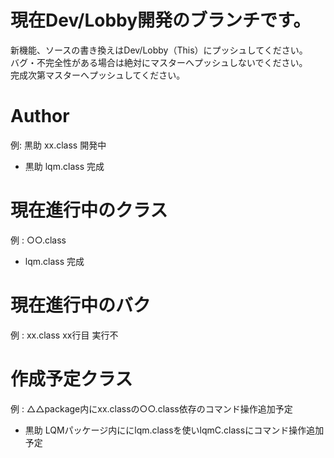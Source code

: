 # 現在Dev/Lobby開発のブランチです。
新機能、ソースの書き換えはDev/Lobby（This）にプッシュしてください。  
バグ・不完全性がある場合は絶対にマスターへプッシュしないでください。  
完成次第マスターへプッシュしてください。  

# Author
例: 黒助 xx.class 開発中  
* 黒助 lqm.class 完成

# 現在進行中のクラス
例 : ○○.class  
* lqm.class 完成

# 現在進行中のバク
例 : xx.class xx行目 実行不  

# 作成予定クラス
例 : △△package内にxx.classの○○.class依存のコマンド操作追加予定  
* 黒助 LQMパッケージ内ににlqm.classを使いlqmC.classにコマンド操作追加予定

